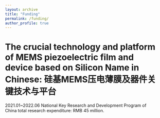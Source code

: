 ```yaml
---
layout: archive
title: "Funding"
permalink: /funding/
author_profile: true
---
```


The crucial technology and platform of MEMS piezoelectric film and device based on Silicon
Name in Chinese: 硅基MEMS压电薄膜及器件关键技术与平台
======
2021.01~2022.06
National Key Research and Development Program of China 
total research expenditure: RMB 45 million.
